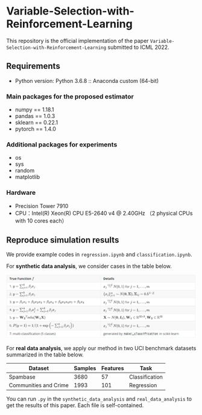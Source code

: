 # Variable-Selection-with-Reinforcement-Learning

This repository is the official implementation of the paper `Variable-Selection-with-Reinforcement-Learning` submitted to ICML 2022.

## Requirements

- Python version: Python 3.6.8 :: Anaconda custom (64-bit)

### Main packages for the proposed estimator

- numpy == 1.18.1
- pandas == 1.0.3
- sklearn == 0.22.1
- pytorch == 1.4.0

### Additional packages for experiments

- os
- sys
- random
- matplotlib

### Hardware

- Precision Tower 7910
- CPU：Intel(R) Xeon(R) CPU E5-2640 v4 @ 2.40GHz （2 physical CPUs with 10 cores each）

## Reproduce simulation results

We provide example codes in `regression.ipynb` and `classification.ipynb`.

For **synthetic data analysis**, we consider cases in the table below.

![simulation settings](simulation_settings.png)

For **real data analysis**, we apply our method in two UCI benchmark datasets summarized in the table below.

| Dataset               | Samples | Features | Task           |
| --------------------- | ------- | -------- | -------------- |
| Spambase              | 3680    | 57       | Classification |
| Communities and Crime | 1993    | 101      | Regression     |

You can run `.py` in the `synthetic_data_analysis` and `real_data_analysis` to get the results of this paper. Each file is self-contained.

